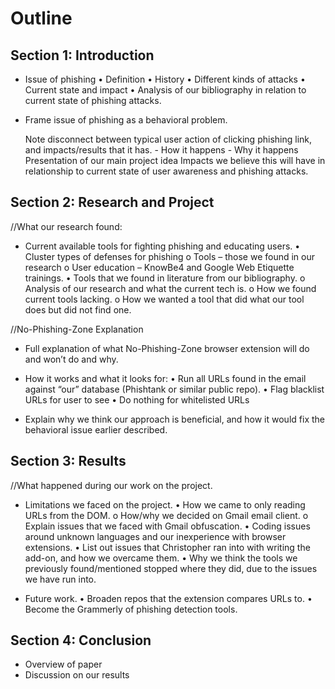 # Outline
## Section 1: Introduction
- Issue of phishing
    • Definition
    • History 
    • Different kinds of attacks
    • Current state and impact
    • Analysis of our bibliography in relation to current state of phishing attacks.

- Frame issue of phishing as a behavioral problem.

    Note disconnect between typical user action of clicking phishing link, and impacts/results that it has.
        - How it happens
        - Why it happens
    Presentation of our main project idea
    Impacts we believe this will have in relationship to current state of user awareness and phishing attacks. 

## Section 2: Research and Project
//What our research found:

- Current available tools for fighting phishing and educating users.
    • Cluster types of defenses for phishing
        o Tools – those we found in our research
        o User education – KnowBe4 and Google Web Etiquette trainings. 
    • Tools that we found in literature from our bibliography. 
        o Analysis of our research and what the current tech is.
        o How we found current tools lacking.
        o How we wanted a tool that did what our tool does but did not find one.

//No-Phishing-Zone Explanation
- Full explanation of what No-Phishing-Zone browser extension will do and won’t do and why.
- How it works and what it looks for:
    • Run all URLs found in the email against “our” database (Phishtank or similar public repo).
    • Flag blacklist URLs for user to see 
    • Do nothing for whitelisted URLs

- Explain why we think our approach is beneficial, and how it would fix the behavioral issue earlier described.

## Section 3: Results
//What happened during our work on the project.

- Limitations we faced on the project.
    • How we came to only reading URLs from the DOM.
        o How/why we decided on Gmail email client.
        o Explain issues that we faced with Gmail obfuscation.
    • Coding issues around unknown languages and our inexperience with browser extensions.
    • List out issues that Christopher ran into with writing the add-on, and how we overcame them.
    • Why we think the tools we previously found/mentioned stopped where they did, due to the issues we have run into. 

- Future work.
    • Broaden repos that the extension compares URLs to. 
    • Become the Grammerly of phishing detection tools.

## Section 4: Conclusion
- Overview of paper
- Discussion on our results


